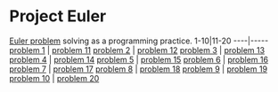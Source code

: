 # Project Euler
[Euler problem](https://projecteuler.net/about) solving as a programming practice.
1-10|11-20
----|-----
[problem 1](https://github.com/Alekselion/project-euler/blob/master/task1.py) | [problem 11](https://github.com/Alekselion/project-euler/blob/master/task11.py)
[problem 2](https://github.com/Alekselion/project-euler/blob/master/task2.py) | [problem 12](https://github.com/Alekselion/project-euler/blob/master/task12.py)
[problem 3](https://github.com/Alekselion/project-euler/blob/master/task3.py) | [problem 13](https://github.com/Alekselion/project-euler/blob/master/task13.py)
[problem 4](https://github.com/Alekselion/project-euler/blob/master/task4.py) | [problem 14](https://github.com/Alekselion/project-euler/blob/master/task14.py) 
[problem 5](https://github.com/Alekselion/project-euler/blob/master/task5.py) | [problem 15](https://github.com/Alekselion/project-euler/blob/master/task15.py) 
[problem 6](https://github.com/Alekselion/project-euler/blob/master/task6.py) | [problem 16](https://github.com/Alekselion/project-euler/blob/master/task16.py) 
[problem 7](https://github.com/Alekselion/project-euler/blob/master/task7.py) | [problem 17](https://github.com/Alekselion/project-euler/blob/master/task17.py) 
[problem 8](https://github.com/Alekselion/project-euler/blob/master/task8.py) | [problem 18](https://github.com/Alekselion/project-euler/blob/master/task18.py) 
[problem 9](https://github.com/Alekselion/project-euler/blob/master/task9.py) | [problem 19](https://github.com/Alekselion/project-euler/blob/master/task19.py) 
[problem 10](https://github.com/Alekselion/project-euler/blob/master/task10.py) | [problem 20](https://github.com/Alekselion/project-euler/blob/master/task20.py)

